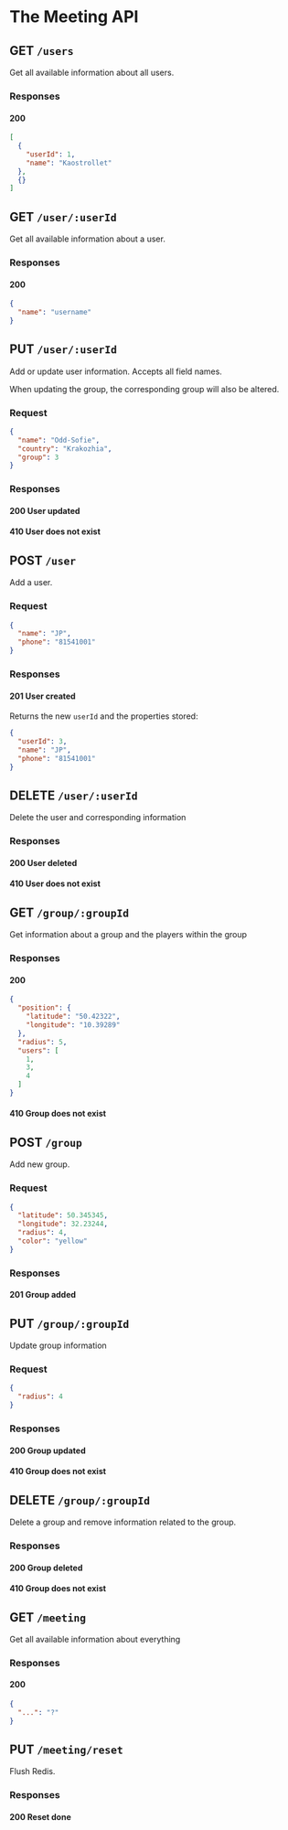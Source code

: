 # The Meeting API

## GET `/users`
Get all available information about all users.

### Responses
#### 200
```json
[
  {
    "userId": 1,
    "name": "Kaostrollet"
  },
  {}
]
```

## GET `/user/:userId`
Get all available information about a user.

### Responses
#### 200
```json
{
  "name": "username"
}
```

## PUT `/user/:userId`
Add or update user information. Accepts all field names.

When updating the group, the corresponding group will also be altered.

### Request
```json
{
  "name": "Odd-Sofie",
  "country": "Krakozhia",
  "group": 3
}
```

### Responses
#### 200 User updated
#### 410 User does not exist

## POST `/user`
Add a user.

### Request
```json
{
  "name": "JP",
  "phone": "81541001"
}
```

### Responses
#### 201 User created
Returns the new `userId` and the properties stored:
```json
{
  "userId": 3,
  "name": "JP",
  "phone": "81541001"
}
```

## DELETE `/user/:userId`
Delete the user and corresponding information
### Responses
#### 200 User deleted
#### 410 User does not exist

## GET `/group/:groupId`
Get information about a group and the players within the group
### Responses
#### 200
```json
{
  "position": {
    "latitude": "50.42322",
    "longitude": "10.39289"
  },
  "radius": 5,
  "users": [
    1,
    3,
    4
  ]
}
```

#### 410 Group does not exist

## POST `/group`
Add new group.
### Request
```json
{
  "latitude": 50.345345,
  "longitude": 32.23244,
  "radius": 4,
  "color": "yellow"
}
```
### Responses
#### 201 Group added

## PUT `/group/:groupId`
Update group information
### Request
```json
{
  "radius": 4
}
```
### Responses
#### 200 Group updated
#### 410 Group does not exist

## DELETE `/group/:groupId`
Delete a group and remove information related to the group.
### Responses
#### 200 Group deleted
#### 410 Group does not exist

## GET `/meeting`
Get all available information about everything
### Responses
#### 200
```json
{
  "...": "?"
}
```

## PUT `/meeting/reset`
Flush Redis.
### Responses
#### 200 Reset done